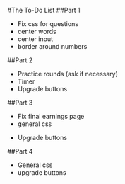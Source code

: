 #The To-Do List
##Part 1
* Fix css for questions
* center words
* center input
* border around numbers

##Part 2
* Practice rounds (ask if necessary)
* Timer
* Upgrade buttons

##Part 3
* Fix final earnings page
* general css
- Upgrade buttons

##Part 4
* General css
* upgrade buttons

